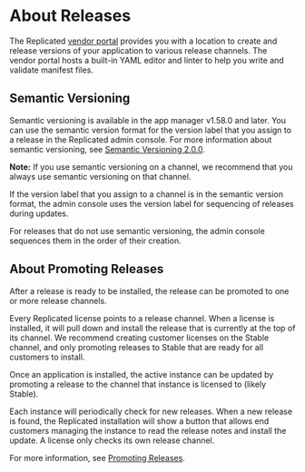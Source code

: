 # About Releases

The Replicated [vendor portal](https://vendor.replicated.com) provides you with a location to create and release versions of your application to various release channels. The vendor portal hosts a built-in YAML editor and linter to help you write and validate manifest files.

## Semantic Versioning
Semantic versioning is available in the app manager v1.58.0 and later. You can use the semantic version format for the version label that you assign to a release in the Replicated admin console. For more information about semantic versioning, see [Semantic Versioning 2.0.0](https://semver.org).

**Note:** If you use semantic versioning on a channel, we recommend that you always use semantic versioning on that channel.

If the version label that you assign to a channel is in the semantic version format, the admin console uses the version label for sequencing of releases during updates.

For releases that do not use semantic versioning, the admin console sequences them in the order of their creation.

## About Promoting Releases
After a release is ready to be installed, the release can be promoted to one or more release channels.

Every Replicated license points to a release channel.
When a license is installed, it will pull down and install the release that is currently at the top of its channel.
We recommend creating customer licenses on the Stable channel, and only promoting releases to Stable that are ready for all customers to install.

Once an application is installed, the active instance can be updated by promoting a release to the channel that instance is licensed to (likely Stable).

Each instance will periodically check for new releases. When a new release is found, the Replicated installation will show a button that allows end customers managing the instance to read the release notes and install the update.
A license only checks its own release channel.

For more information, see [Promoting Releases](releases-promoting).
